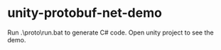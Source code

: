 # unity-protobuf-net-demo
Run .\proto\run.bat to generate C# code.
Open unity project to see the demo. 
